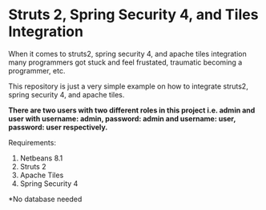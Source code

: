 # Struts 2, Spring Security 4, and Tiles Integration

When it comes to struts2, spring security 4, and apache tiles integration many programmers got stuck and feel frustated, traumatic becoming a programmer, etc.

This repository is just a very simple example on how to integrate struts2, spring security 4, and apache tiles.

<b> There are two users with two different roles in this project i.e. admin and user with username: admin, password: admin and username: user, password: user respectively. </b>

Requirements:
1. Netbeans 8.1
2. Struts 2
3. Apache Tiles
4. Spring Security 4

*No database needed
